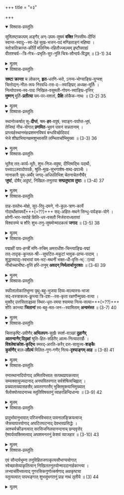 +++
title = "०३"

+++

<details open><summary>विश्वास-प्रस्तुतिः</summary>

सुश्लिष्टाकल्पम् अङ्गैर् अन्-उपम-सुषमं **वक्ति** निस्सीम-दीप्तिं  
स्वान्त-स्वादु--स्व-देहं सुख-भजन-पदं मण्डिताङ्गं महिष्या ।  
स्तोत्रातिक्रान्त-कीर्तिं मलिनिम-रहितौज्ज्वल्यम् इष्टौपवाह्यं  
वीताश्चर्य--त्रि-णेत्र--प्रभृति-सुर-नुतिं चित्र-सौन्दर्य-विद्धम् ॥ (3-1) 34
</details>

<details><summary>मूलम्</summary>

सुश्लिष्टाकल्पमङ्गैर् अनुपमसुषमं वक्ति निस्सीमदीप्तिं  
स्वान्तस्वादुस्वदेहं सुखभजनपदं मण्डिताङ्गं महिष्या ।  
स्तोत्रातिक्रान्तकीर्तिं मलिनिमरहितौज्ज्वल्यमिष्टौपवाह्यं  
वीताश्चर्यत्रिणेत्रप्रभृतिसुरनुतिं चित्रसौन्दर्यविद्धम् ॥ (3-1) 34
</details>

<details open><summary>विश्वास-प्रस्तुतिः</summary>

**स्रष्टा क्रान्ता** च लोकान्, **हृत**-धरणि-भरो, ऽनन्य-भोग्याङ्घ्रि-युग्मश्  
चित्तोद्यन्-नील-रूपः निरवधि-रस-द--स्वाङ्घ्रिर् अध्यक्ष-मूर्तिः ।  
नित्योपास्य-स्व-पादः निखिल-वसुमती-गोपन-स्वाङ्घ्रि-वृत्तिर्  
**मुष्णन्** मूर्ति-**प्रतीत्या** यम-पर-वशतां, **प्रैक्षि** लोकैक-नाथः ॥ (3-2) 35
</details>

<details><summary>मूलम्</summary>

स्रष्टा क्रान्ता च लोकान् हृतधरणिभरोऽनन्यभोग्याङ्घ्रियुग्मश्  
चित्तोद्यन्नीलरूपः निरवधिरसद स्वाङ्घ्रिरध्यक्षमूर्तिः ।  
नित्योपास्यस्वपादः निखिलवसुमतीगोपनस्वाङ्घ्रिवृत्तिर्  
मुष्णन् मूर्तिप्रतीत्या यमपरवशतां प्रैक्षि लोकैकनाथः ॥ (3-2) 35
</details>

<details open><summary>विश्वास-प्रस्तुतिः</summary>

स्थानोत्कर्षात् सु-**दीप्तं**, श्रम-**हर**-वपुषं, स्वाङ्ग-पर्याप्त-भूषं,  
तेजिष्ठं नीच-योगात् **प्रणमित**-भुवनं पावनं सन्नतानाम् ।  
प्राप्त्यर्हस्थानमंहःप्रशमनविषयं बन्धविच्छेदिपादं  
भेजे शीघ्राभियानक्षमशुभवसतिं लम्भितार्चाभिमुख्यः ॥ (3-3) 36
</details>

<details><summary>मूलम्</summary>

स्थानोत्कर्षात् सुदीप्तं श्रमहरवपुषं स्वाङ्गपर्याप्तभूषं  
तेजिष्ठं नीचयोगात् प्रणमितभुवनं पावनं सन्नतानाम् ।  
प्राप्त्यर्हस्थानमंहःप्रशमनविषयं बन्धविच्छेदिपादं  
भेजे शीघ्राभियानक्षमशुभवसतिं लम्भितार्चाभिमुख्यः ॥ (3-3) 36
</details>

<details open><summary>विश्वास-प्रस्तुतिः</summary>

भूतैस् तत्-कार्य-भूतैः, शुभ-निज-वपुषा, दीप्तिमद्भिः पदार्थैः,  
पथ्याऽऽस्वादोपपन्नैः, श्रुति-मुख-सुभगाशेष-शब्द-प्रपञ्चैः ।  
नानाकारैः पुम्-अर्थैर् जगद्-अधिपतिभिश् चेतनाचेतनौघैर्  
**जुष्टं**, दोषैर् अदुष्टं, निखिल-तनुतया **सम्प्रतुष्टाव तुष्टः** ॥ (3-4) 37
</details>

<details><summary>मूलम्</summary>

भूतैस्तत्कार्यभूतैः शुभनिजवपुषा दीप्तिमद्भिः पदार्थैः  
पथ्यास्वादोपपन्नैः श्रुतिमुखसुभगाशेषशब्दप्रपञ्चैः ।  
नानाकारैः पुमर्थैर् जगदधिपतिभिश् चेतनाचेतनौघैर्  
जुष्टं दोषैरदुष्टं निखिलतनुतया सम्प्रतुष्टाव तुष्टः ॥ (3-4) 37
</details>

<details open><summary>विश्वास-प्रस्तुतिः</summary>

ग्राह-ग्रस्तेभ-मोक्षे, सुर-रिपु-दमने, गो-कुल-त्राण-कार्ये  
गोदार्थोक्षावमर्दे+++(=??)+++ सद्-अहित-मथने सिन्धु-पर्यङ्क-योगे ।  
क्षोणी-भार-व्यपोहे क्षिति-धर-वसतौ निर्जराराध्यतायां  
विश्वारम्भे च शौरेः शुभ-तनु-सुषमोन्मादकत्वं **जगाद** ॥ (3-5) 38
</details>

<details><summary>मूलम्</summary>

ग्राहग्रस्तेभमोक्षे सुररिपुदमने गोकुलत्राणकार्ये  
गोदार्थोक्षावमर्दे सदहितमथने सिन्धुपर्यङ्कयोगे ।  
क्षोणीभारव्यपोहे क्षितिधरवसतौ निर्जराराध्यतायां  
विश्वारम्भे च शौरेः शुभतनुसुषमोन्मादकत्वं जगाद ॥ (3-5) 38
</details>

<details open><summary>विश्वास-प्रस्तुतिः</summary>

पद्माक्षीं पाप-हन्त्रीं मणि-रुचिम् अमराधीश-चिन्त्याङ्घ्रि-पद्मां  
तत्-तादृक्-कुन्तल-श्री--सुघटित-मकुटां भावुक-प्राप्य-पादाम् ।  
शुद्धास्वाद्य-स्वभावां यम-भट-मथनीं भक्त-धी-वृत्ति-भ(ा)व्यां  
नीचोच्चाभीष्ट-वृत्तिं हरि-तनुम् **अवदन् निर्मलार्चानुरक्तः** ॥ (3-6) 39
</details>

<details><summary>मूलम्</summary>

पद्माक्षीं पापहन्त्रीं मणिरुचिम् अमराधीशचिन्त्याङ्घ्रिपद्मां  
तत्तादृक्कुन्तलश्रीसुघटितमकुटां भावुकप्राप्यपादाम् ।  
शुद्धास्वाद्यस्वभावां यमभटमथनीं भक्तधीवृत्तिभ(ा)व्यां  
नीचोच्चाभीष्टवृत्तिं हरितनुमवदन् निर्मलार्चानुरक्तः ॥ (3-6) 39
</details>

<details open><summary>विश्वास-प्रस्तुतिः</summary>

स्फीतालोकातिभूम्ना पृथु-बहु-भुजया दिव्य-माल्यास्त्र-भाजा  
सद्-वस्त्राकल्प-कॢप्त्या त्रि-दश--रस-कृता रक्षणौन्मुख्य-वत्या ।  
मुक्तैर् उत्तंसिताङ्घ्र्या स्थिर-धृत-रमया श्यामया नित्य-सत्या+++(=??)+++  
शौरेः कान्त्या **जितानां** स्व-बहु-मत-जन--स्वामिताम् **अन्वमंस्त** ॥ (3-7) 40
</details>

<details><summary>मूलम्</summary>

स्फीतालोकातिभूम्ना पृथुबहुभुजया दिव्यमाल्यास्त्रभाजा  
सद्वस्त्राकल्पकॢप्त्या त्रिदशरसकृता रक्षणौन्मुख्यवत्या ।  
मुक्तैरुत्तंसिताङ्घ्र्या स्थिरधृतरमया श्यामया नित्यसत्या  
शौरेः कान्त्या जितानां स्वबहुमतजनस्वामितामन्वमंस्त ॥ (3-7) 40
</details>

<details open><summary>विश्वास-प्रस्तुतिः</summary>

चित्ताकृष्टि-प्रवीणैर् **अभिलपन**-सुखैः स्पर्श-वाञ्छां **दुहानैर्**  
**आतन्वानैर् दिदृक्षां** श्रुति-हित-सहितैर् आत्म-नित्यादरार्हैः ।  
**विश्लेषाक्रोश-कृद्भिः** स्मरद्-अरति-करैर् दत्त-सायुज्य-**शङ्कैः**  
**कुर्वाणैर्** बाल-**लौल्यं** मिलित-गुण-गणैर् नित्य-**दृश्याङ्गम् आह** ॥ (3-8) 41
</details>

<details><summary>मूलम्</summary>

चित्ताकृष्टिप्रवीणैर् अभिलपनसुखैः स्पर्शवाञ्छां दुहानैर्  
आतन्वानैर् दिदृक्षां श्रुतिहितसहितैर् आत्मनित्यादरार्हैः ।  
विश्लेषाक्रोशकृद्भिः स्मरदरतिकरैर् दत्तसायुज्यशङ्कैः  
कुर्वाणैर् बाललौल्यं मिलितगुणगणैर् नित्यदृश्याङ्गमाह ॥ (3-8) 41
</details>

<details open><summary>विश्वास-प्रस्तुतिः</summary>

रम्यस्थानादियोगाद् अमितविभवतः सत्पथप्रापकत्वात्  
सम्यक्सायुज्यदानाद् अनघवितरणात् सर्वशेषित्वचिह्नात् ।  
प्रख्याताख्यासहस्रैर् अवतरणरसैर् भुक्तिमुक्त्याभिमुख्यात्  
त्रैलोक्योत्पादनाच्च स्तुतिविषयतनुं व्याहरन्निन्दिधान्यः ॥ (3-9) 42
</details>

<details><summary>मूलम्</summary>

रम्यस्थानादियोगाद् अमितविभवतः सत्पथप्रापकत्वात्  
सम्यक्सायुज्यदानाद् अनघवितरणात् सर्वशेषित्वचिह्नात् ।  
प्रख्याताख्यासहस्रैर् अवतरणरसैर् भुक्तिमुक्त्याभिमुख्यात्  
त्रैलोक्योत्पादनाच्च स्तुतिविषयतनुं व्याहरन्निन्दिधान्यः ॥ (3-9) 42
</details>

<details open><summary>विश्वास-प्रस्तुतिः</summary>

प्रादुर्भावानुभावात् परिजनविभवात् पावनालङ्क्रियत्वाज्  
जैत्रव्यापारयोगाद् अघटितघटनाद् देवभावप्रसिद्धेः ।  
आश्चर्यक्रीडनत्वात् सरसिजनिलयानन्दनाच् छन्दवृत्तेर्  
ऐश्वर्यव्यक्तिमत्त्वाद् अघशमनतनुं केशवं व्याजहार ॥ (3-10) 43
</details>

<details><summary>मूलम्</summary>

प्रादुर्भावानुभावात् परिजनविभवात् पावनालङ्क्रियत्वाज्  
जैत्रव्यापारयोगाद् अघटितघटनाद् देवभावप्रसिद्धेः ।  
आश्चर्यक्रीडनत्वात् सरसिजनिलयानन्दनाच् छन्दवृत्तेर्  
ऐश्वर्यव्यक्तिमत्त्वाद् अघशमनतनुं केशवं व्याजहार ॥ (3-10) 43
</details>

<details open><summary>विश्वास-प्रस्तुतिः</summary>

एवं सौन्दर्यभूम्ना तनुविहितजगत्कृत्यसौभाग्ययोगात्  
स्वेच्छासेव्याकृतित्वान् निखिलतनुतयोन्माददानार्हकान्त्या ।  
लभ्यार्चावैभवत्वाद् गुणरसिकगुणोत्कर्षणाद् अक्षकृष्ट्या  
स्तुत्यत्वात् पापभङ्गात् शुभसुभगतनुं प्राह नाथं तृतीये ॥ (3) 44
</details>

<details><summary>मूलम्</summary>

एवं सौन्दर्यभूम्ना तनुविहितजगत्कृत्यसौभाग्ययोगात्  
स्वेच्छासेव्याकृतित्वान् निखिलतनुतयोन्माददानार्हकान्त्या ।  
लभ्यार्चावैभवत्वाद् गुणरसिकगुणोत्कर्षणाद् अक्षकृष्ट्या  
स्तुत्यत्वात् पापभङ्गात् शुभसुभगतनुं प्राह नाथं तृतीये ॥ (3) 44
</details>

